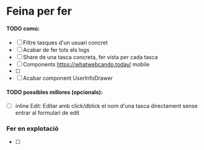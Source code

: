 # Feina per fer

#### TODO comú:
- [ ] Filtre tasques d'un usuari concret
- [ ] Acabar de fer tots els logs 
- [ ] Share de una tasca concreta, fer vista per cada tasca
- [ ] Components https://whatwebcando.today/ mobile
- [ ] 
- [ ] Acabar component UserInfoDrawer
#### TODO possibles millores (opcionals):
- [ ] inline Edit: Editar amb click/dblick el nom d'una tasca directament sense entrar al formulari de edit

### Fer en explotació
- [ ]